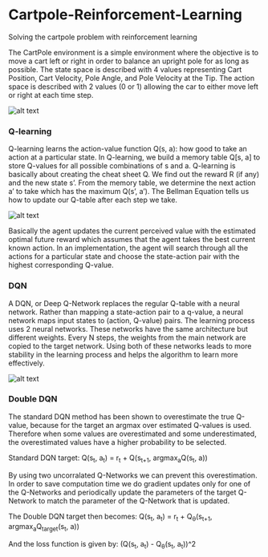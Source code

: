 # Cartpole-Reinforcement-Learning

Solving the cartpole problem with reinforcement learning

The CartPole environment is a simple environment where the objective is to move a cart left or right in order to balance an upright pole for as long as possible. The state space is described with 4 values representing Cart Position, Cart Velocity, Pole Angle, and Pole Velocity at the Tip. The action space is described with 2 values (0 or 1) allowing the car to either move left or right at each time step.

![alt text](https://thumbs.gfycat.com/GreedyJampackedBlackfish-size_restricted.gif)

### Q-learning
Q-learning learns the action-value function Q(s, a): how good to take an action at a particular state. In Q-learning, we build a memory table Q[s, a] to store Q-values for all possible combinations of s and a. Q-learning is basically about creating the cheat sheet Q. We find out the reward R (if any) and the new state s’. From the memory table, we determine the next action a’ to take which has the maximum Q(s’, a’). 
The Bellman Equation tells us how to update our Q-table after each step we take.

![alt text](https://miro.medium.com/max/2400/0*d3D5g7IxKDHHk8dN)

Basically the agent updates the current perceived value with the estimated optimal future reward which assumes that the agent takes the best current known action. In an implementation, the agent will search through all the actions for a particular state and choose the state-action pair with the highest corresponding Q-value.


### DQN
A DQN, or Deep Q-Network replaces the regular Q-table with a neural network. Rather than mapping a state-action pair to a q-value, a neural network maps input states to (action, Q-value) pairs. The learning process uses 2 neural networks. These networks have the same architecture but different weights. Every N steps, the weights from the main network are copied to the target network. Using both of these networks leads to more stability in the learning process and helps the algorithm to learn more effectively.

![alt text](https://cdn.analyticsvidhya.com/wp-content/uploads/2019/04/Screenshot-2019-04-16-at-5.46.01-PM.png)

### Double DQN
The standard DQN method has been shown to overestimate the true Q-value, because for the target an argmax over estimated Q-values is used. Therefore when some values are overestimated and some underestimated, the overestimated values have a higher probability to be selected.

Standard DQN target:
Q(s<sub>t</sub>, a<sub>t</sub>) = r<sub>t</sub> + Q(s<sub>t+1</sub>, argmax<sub>a</sub>Q(s<sub>t</sub>, a))

By using two uncorralated Q-Networks we can prevent this overestimation. In order to save computation time we do gradient updates only for one of the Q-Networks and periodically update the parameters of the target Q-Network to match the parameter of the Q-Network that is updated.

The Double DQN target then becomes:
Q(s<sub>t</sub>, a<sub>t</sub>) = r<sub>t</sub> + Q<sub>θ</sub>(s<sub>t+1</sub>, argmax<sub>a</sub>Q<sub>target</sub>(s<sub>t</sub>, a))

And the loss function is given by:
(Q(s<sub>t</sub>, a<sub>t</sub>) - Q<sub>θ</sub>(s<sub>t</sub>, a<sub>t</sub>))^2
